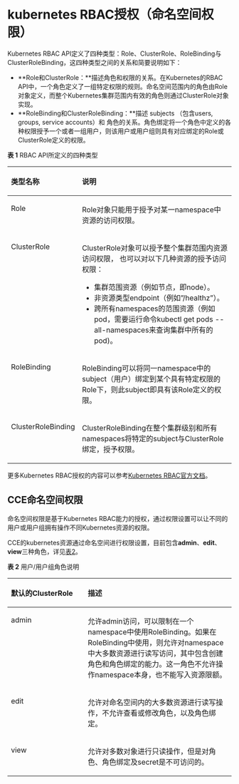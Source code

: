 # kubernetes RBAC授权（命名空间权限）<a name="cce_01_0167"></a>

Kubernetes RBAC API定义了四种类型：Role、ClusterRole、RoleBinding与ClusterRoleBinding，这四种类型之间的关系和简要说明如下：

-   **Role和ClusterRole：**描述角色和权限的关系。在Kubernetes的RBAC API中，一个角色定义了一组特定权限的规则。命名空间范围内的角色由Role对象定义，而整个Kubernetes集群范围内有效的角色则通过ClusterRole对象实现。
-   **RoleBinding和ClusterRoleBinding：**描述 subjects （包含users, groups, service accounts）和 角色的关系。角色绑定将一个角色中定义的各种权限授予一个或者一组用户，则该用户或用户组则具有对应绑定的Role或ClusterRole定义的权限。

**表 1**  RBAC API所定义的四种类型

<a name="table7143142111614"></a>
<table><thead align="left"><tr id="row1914410211164"><th class="cellrowborder" valign="top" width="30.620000000000005%" id="mcps1.2.3.1.1"><p id="p614452101611"><a name="p614452101611"></a><a name="p614452101611"></a>类型名称</p>
</th>
<th class="cellrowborder" valign="top" width="69.38%" id="mcps1.2.3.1.2"><p id="p12144622163"><a name="p12144622163"></a><a name="p12144622163"></a>说明</p>
</th>
</tr>
</thead>
<tbody><tr id="row1014417217164"><td class="cellrowborder" valign="top" width="30.620000000000005%" headers="mcps1.2.3.1.1 "><p id="p153732040131712"><a name="p153732040131712"></a><a name="p153732040131712"></a>Role</p>
</td>
<td class="cellrowborder" valign="top" width="69.38%" headers="mcps1.2.3.1.2 "><p id="p714414221614"><a name="p714414221614"></a><a name="p714414221614"></a>Role对象只能用于授予对某一namespace中资源的访问权限。</p>
</td>
</tr>
<tr id="row2014418219161"><td class="cellrowborder" valign="top" width="30.620000000000005%" headers="mcps1.2.3.1.1 "><p id="p4498748131713"><a name="p4498748131713"></a><a name="p4498748131713"></a>ClusterRole</p>
</td>
<td class="cellrowborder" valign="top" width="69.38%" headers="mcps1.2.3.1.2 "><p id="p176330155212"><a name="p176330155212"></a><a name="p176330155212"></a>ClusterRole对象可以授予整个集群范围内资源访问权限， 也可以对以下几种资源的授予访问权限：</p>
<a name="ul11279114152116"></a><a name="ul11279114152116"></a><ul id="ul11279114152116"><li>集群范围资源（例如节点，即node）。</li><li>非资源类型endpoint（例如”/healthz”）。</li><li>跨所有namespaces的范围资源（例如pod，需要运行命令kubectl get pods --all-namespaces来查询集群中所有的pod)。</li></ul>
</td>
</tr>
<tr id="row16145329168"><td class="cellrowborder" valign="top" width="30.620000000000005%" headers="mcps1.2.3.1.1 "><p id="p13145527161"><a name="p13145527161"></a><a name="p13145527161"></a>RoleBinding</p>
</td>
<td class="cellrowborder" valign="top" width="69.38%" headers="mcps1.2.3.1.2 "><p id="p1214572201610"><a name="p1214572201610"></a><a name="p1214572201610"></a>RoleBinding可以将同一namespace中的subject（用户）绑定到某个具有特定权限的Role下，则此subject即具有该Role定义的权限。</p>
</td>
</tr>
<tr id="row121452211165"><td class="cellrowborder" valign="top" width="30.620000000000005%" headers="mcps1.2.3.1.1 "><p id="p81450211617"><a name="p81450211617"></a><a name="p81450211617"></a>ClusterRoleBinding</p>
</td>
<td class="cellrowborder" valign="top" width="69.38%" headers="mcps1.2.3.1.2 "><p id="p10145525168"><a name="p10145525168"></a><a name="p10145525168"></a>ClusterRoleBinding在整个集群级别和所有namespaces将特定的subject与ClusterRole绑定，授予权限。</p>
</td>
</tr>
</tbody>
</table>

更多Kubernetes RBAC授权的内容可以参考[Kubernetes RBAC官方文档](https://kubernetes.io/docs/admin/authorization/rbac/)。

## CCE命名空间权限<a name="section562824112461"></a>

命名空间权限是基于Kubernetes RBAC能力的授权，通过权限设置可以让不同的用户或用户组拥有操作不同Kubernetes资源的权限。

CCE的kubernetes资源通过命名空间进行权限设置，目前包含**admin**、**edit**、**view**三种角色，详见[表2](#table174765455252)。

**表 2**  用户/用户组角色说明

<a name="table174765455252"></a>
<table><thead align="left"><tr id="row19540194512257"><th class="cellrowborder" valign="top" width="34.300000000000004%" id="mcps1.2.3.1.1"><p id="p1654017455258"><a name="p1654017455258"></a><a name="p1654017455258"></a>默认的ClusterRole</p>
</th>
<th class="cellrowborder" valign="top" width="65.7%" id="mcps1.2.3.1.2"><p id="p0540144517258"><a name="p0540144517258"></a><a name="p0540144517258"></a>描述</p>
</th>
</tr>
</thead>
<tbody><tr id="row195412454251"><td class="cellrowborder" valign="top" width="34.300000000000004%" headers="mcps1.2.3.1.1 "><p id="p4541104518251"><a name="p4541104518251"></a><a name="p4541104518251"></a>admin</p>
</td>
<td class="cellrowborder" valign="top" width="65.7%" headers="mcps1.2.3.1.2 "><p id="p154117452251"><a name="p154117452251"></a><a name="p154117452251"></a>允许admin访问，可以限制在一个namespace中使用RoleBinding。如果在RoleBinding中使用，则允许对namespace中大多数资源进行读写访问，其中包含创建角色和角色绑定的能力。这一角色不允许操作namespace本身，也不能写入资源限额。</p>
</td>
</tr>
<tr id="row12541445182514"><td class="cellrowborder" valign="top" width="34.300000000000004%" headers="mcps1.2.3.1.1 "><p id="p55415459252"><a name="p55415459252"></a><a name="p55415459252"></a>edit</p>
</td>
<td class="cellrowborder" valign="top" width="65.7%" headers="mcps1.2.3.1.2 "><p id="p20541545152519"><a name="p20541545152519"></a><a name="p20541545152519"></a>允许对命名空间内的大多数资源进行读写操作，不允许查看或修改角色，以及角色绑定。</p>
</td>
</tr>
<tr id="row15541154516259"><td class="cellrowborder" valign="top" width="34.300000000000004%" headers="mcps1.2.3.1.1 "><p id="p20541194582515"><a name="p20541194582515"></a><a name="p20541194582515"></a>view</p>
</td>
<td class="cellrowborder" valign="top" width="65.7%" headers="mcps1.2.3.1.2 "><p id="p65420455258"><a name="p65420455258"></a><a name="p65420455258"></a>允许对多数对象进行只读操作，但是对角色、角色绑定及secret是不可访问的。</p>
</td>
</tr>
</tbody>
</table>

